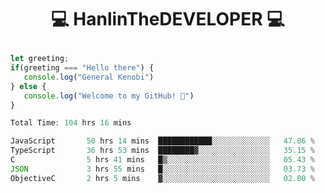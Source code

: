 # <p align="center"> 💻 HanlinTheDEVELOPER 💻 </p>
 ```js
let greeting;
 if(greeting === "Hello there") {
    console.log("General Kenobi")
} else { 
    console.log("Welcome to my GitHub! 👋")
}
```



<!--START_SECTION:waka-->

```js
Total Time: 104 hrs 16 mins

JavaScript       50 hrs 14 mins  ████████████░░░░░░░░░░░░░   47.86 %
TypeScript       36 hrs 53 mins  ████████▓░░░░░░░░░░░░░░░░   35.15 %
C                5 hrs 41 mins   █▒░░░░░░░░░░░░░░░░░░░░░░░   05.43 %
JSON             3 hrs 55 mins   █░░░░░░░░░░░░░░░░░░░░░░░░   03.73 %
ObjectiveC       2 hrs 5 mins    ▓░░░░░░░░░░░░░░░░░░░░░░░░   02.00 %
```

<!--END_SECTION:waka-->



